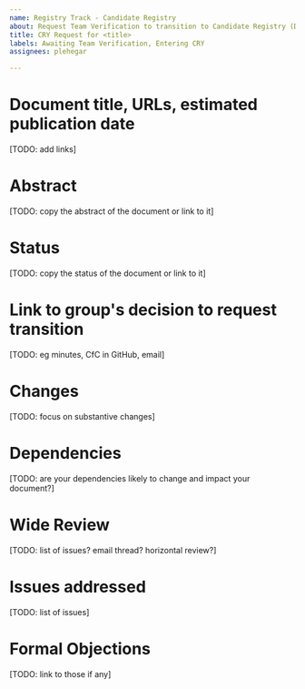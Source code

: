 ```yaml
---
name: Registry Track - Candidate Registry
about: Request Team Verification to transition to Candidate Registry (Draft Registry -> Candidate Registry)
title: CRY Request for <title>
labels: Awaiting Team Verification, Entering CRY
assignees: plehegar

---
```


# Document title, URLs, estimated publication date
[TODO: add links]

# Abstract
[TODO: copy the abstract of the document or link to it]

# Status
[TODO: copy the status of the document or link to it]

# Link to group's decision to request transition
[TODO: eg minutes, CfC in GitHub, email]

# Changes
[TODO: focus on substantive changes]

# Dependencies
[TODO: are your dependencies likely to change and impact your document?]

# Wide Review
[TODO: list of issues? email thread? horizontal review?]

# Issues addressed
[TODO: list of issues]

# Formal Objections
[TODO: link to those if any]
